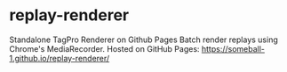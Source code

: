 # replay-renderer
Standalone TagPro Renderer on Github Pages
Batch render replays using Chrome's MediaRecorder. Hosted on GitHub Pages: https://someball-1.github.io/replay-renderer/
